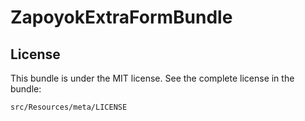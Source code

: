 ZapoyokExtraFormBundle
======================

License
-------

This bundle is under the MIT license. See the complete license in the bundle:

    src/Resources/meta/LICENSE
